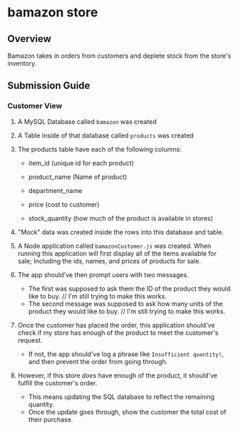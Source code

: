 # bamazon store

## Overview
Bamazon takes in orders from customers and deplete stock from the store's inventory. 


## Submission Guide


### Customer View

1. A MySQL Database called `bamazon` was created

2. A Table inside of that database called `products` was created

3. The products table have each of the following columns:

   * item_id (unique id for each product)

   * product_name (Name of product)

   * department_name

   * price (cost to customer)

   * stock_quantity (how much of the product is available in stores)

4. "Mock" data was created inside the rows into this database and table.

5. A Node application called `bamazonCustomer.js` was created. When running this application will first display all of the items available for sale; Including the ids, names, and prices of products for sale.

6. The app should've then prompt users with two messages.

   * The first was supposed to ask them the ID of the product they would like to buy. // I'm still trying to make this works.
   * The second message was supposed to ask how many units of the product they would like to buy. // I'm still trying to make this works.

7. Once the customer has placed the order, this application should've check if my store has enough of the product to meet the customer's request.

   * If not, the app should've log a phrase like `Insufficient quantity!`, and then prevent the order from going through.

8. However, if this store _does_ have enough of the product, it should've fulfill the customer's order.
   * This means updating the SQL database to reflect the remaining quantity.
   * Once the update goes through, show the customer the total cost of their purchase.

